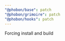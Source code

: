 ```yaml
---
"@phobon/base": patch
"@phobon/grimoire": patch
"@phobon/hooks": patch
---
```


Forcing install and build
